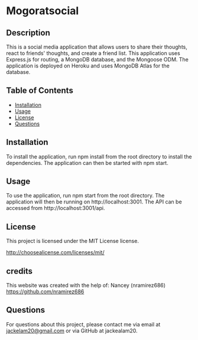 # Mogoratsocial

## Description
This is a social media application that allows users to share their thoughts, react to friends' thoughts, and create a friend list. This application uses Express.js for routing, a MongoDB database, and the Mongoose ODM. The application is deployed on Heroku and uses MongoDB Atlas for the database.

## Table of Contents
* [Installation](#installation)
* [Usage](#usage)
* [License](#license)
* [Questions](#questions)

## Installation
To install the application, run npm install from the root directory to install the dependencies. The application can then be started with npm start.
## Usage
To use the application, run npm start from the root directory. The application will then be running on http://localhost:3001. The API can be accessed from http://localhost:3001/api.

## License
This project is licensed under the MIT License license.

http://choosealicense.com/licenses/mit/

## credits
This website was created with the help of: Nancey (nramirez686) https://github.com/nramirez686

## Questions
For questions about this project, please contact me via email at jackelam20@gmail.com or via GitHub at jackealam20.